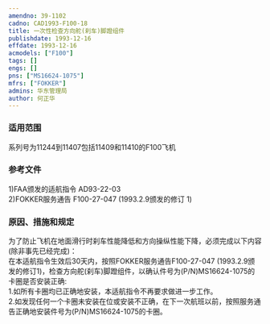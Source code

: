 ```yaml
---
amendno: 39-1102  
cadno: CAD1993-F100-18  
title: 一次性检查方向舵(刹车)脚蹬组件  
publishdate: 1993-12-16  
effdate: 1993-12-16  
acmodels: ["F100"]  
tags: []  
engs: []  
pns: ["MS16624-1075"]  
mfrs: ["FOKKER"]  
admins: 华东管理局  
author: 何正华  
---
```

  
### 适用范围  
系列号为11244到11407包括11409和11410的F100飞机  
  
<!--more-->  
### 参考文件  
  1)FAA颁发的适航指令 AD93-22-03  
2)FOKKER服务通告 F100-27-047 (1993.2.9颁发的修订 1)  
  
### 原因、措施和规定  

  为了防止飞机在地面滑行时刹车性能降低和方向操纵性能下降，必须完成以下内容(除非事先已经完成)：  
在本适航指令生效后30天内，按照FOKKER服务通告F100-27-047 (1993.2.9颁发的修订1)，检查方向舵(刹车)脚蹬组件，以确认件号为(P/N)MS16624-1075的卡圈是否安装正确:  
  1.如所有卡圈均已正确地安装，本适航指令不再要求做进一步工作。  
  2.如发现任何一个卡圈未安装在位或安装不正确，在下一次航班以前，按照服务通告正确地安装件号为(P/N)MS16624-1075的卡圈。  
  
